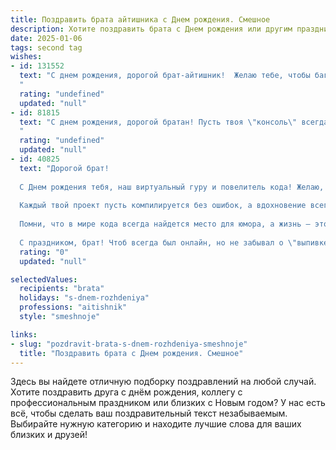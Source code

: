 ```yaml
---
title: Поздравить брата айтишника c Днем рождения. Смешное
description: Хотите поздравить брата c Днем рождения или другим праздником? Наш ИИ создаст незабываемое поздравление, а вы обязательно выделитесь среди других.  
date: 2025-01-06
tags: second tag
wishes:
- id: 131552
  text: "С днем рождения, дорогой брат-айтишник!  Желаю тебе, чтобы баги в твоей жизни встречались так же редко, как обновления Windows! Пусть твой код всегда работает без ошибок, а зарплата стабильно растёт, как биткоин (ну, или хотя бы как курс доллара к рублю – это уже будет победа!).  Пусть тебя окружают только позитивные тесты, а дедлайны всегда будут успешными!  В общем, желаю тебе море позитива, крутых проектов и чтобы твой кофе был всегда горячим!
  "
  rating: "undefined"
  updated: "null"
- id: 81815
  text: "С днем рождения, дорогой братан! Пусть твоя \"консоль\" всегда работает без сбоев, а \"баги\" встречаются только в играх! 🎉💻🎂
  "
  rating: "undefined"
  updated: "null"
- id: 40825
  text: "Дорогой брат!
  
  С Днем рождения тебя, наш виртуальный гуру и повелитель кода! Желаю, чтобы твоя жизнь всегда была в режиме «неисправность» и «перезагрузка» — только в хорошем смысле! Пусть баги обходят стороной, а клиенты приходят только с похвалами и просьбами о фичах, о которых ты уже давно мечтаешь!
  
  Каждый твой проект пусть компилируется без ошибок, а вдохновение всегда подружается на максимальной скорости. Пусть \"системные требования\" к счастью будут минимальными, и только \"2184 ГБ удачи\" не занимали много места в твоем сердце!
  
  Помни, что в мире кода всегда найдется место для юмора, а жизнь — это тоже своего рода игра. Так что не забывай иногда ставить на паузу и переигрывать уровни, чтобы позитивные эмоции были твоей основной платформой.
  
  С праздником, брат! Чтоб всегда был онлайн, но не забывал о \"выпивке на выходных\"!"
  rating: "0"
  updated: "null"

selectedValues:
  recipients: "brata"
  holidays: "s-dnem-rozhdeniya"
  professions: "aitishnik"
  style: "smeshnoje"

links:
- slug: "pozdravit-brata-s-dnem-rozhdeniya-smeshnoje"
  title: "Поздравить брата c Днем рождения. Смешное"
---
```


Здесь вы найдете отличную подборку поздравлений на любой случай. 
Хотите поздравить друга с днём рождения, коллегу с профессиональным праздником или близких с Новым годом? У нас есть всё, чтобы сделать ваш поздравительный текст незабываемым. Выбирайте нужную категорию и находите лучшие слова для ваших близких и друзей!
